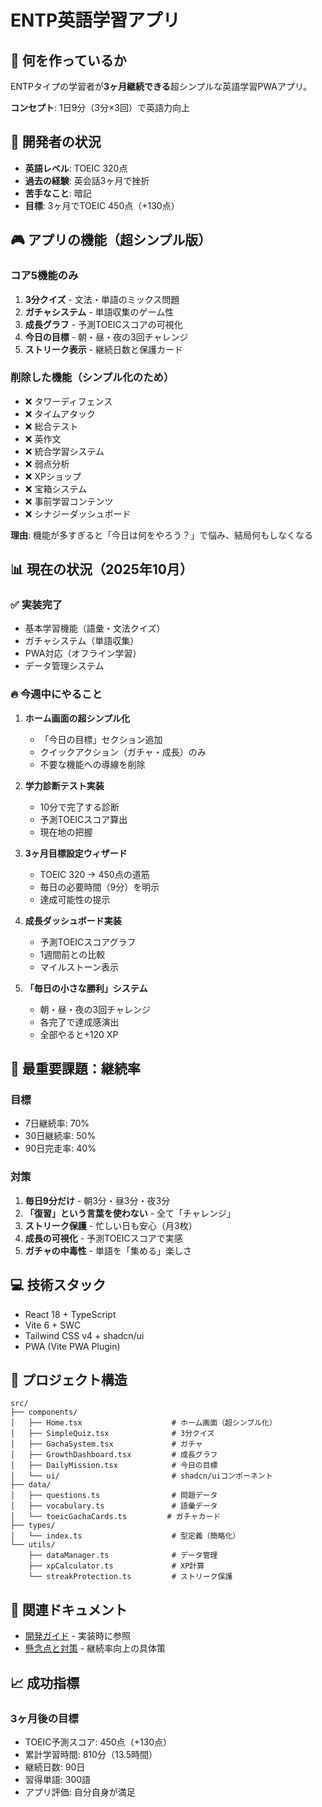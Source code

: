 # ENTP英語学習アプリ

## 🎯 何を作っているか

ENTPタイプの学習者が**3ヶ月継続できる**超シンプルな英語学習PWAアプリ。

**コンセプト**: 1日9分（3分×3回）で英語力向上

## 👤 開発者の状況

- **英語レベル**: TOEIC 320点
- **過去の経験**: 英会話3ヶ月で挫折
- **苦手なこと**: 暗記
- **目標**: 3ヶ月でTOEIC 450点（+130点）

## 🎮 アプリの機能（超シンプル版）

### コア5機能のみ

1. **3分クイズ** - 文法・単語のミックス問題
2. **ガチャシステム** - 単語収集のゲーム性
3. **成長グラフ** - 予測TOEICスコアの可視化
4. **今日の目標** - 朝・昼・夜の3回チャレンジ
5. **ストリーク表示** - 継続日数と保護カード

### 削除した機能（シンプル化のため）

- ❌ タワーディフェンス
- ❌ タイムアタック
- ❌ 総合テスト
- ❌ 英作文
- ❌ 統合学習システム
- ❌ 弱点分析
- ❌ XPショップ
- ❌ 宝箱システム
- ❌ 事前学習コンテンツ
- ❌ シナジーダッシュボード

**理由**: 機能が多すぎると「今日は何をやろう？」で悩み、結局何もしなくなる

## 📊 現在の状況（2025年10月）

### ✅ 実装完了
- 基本学習機能（語彙・文法クイズ）
- ガチャシステム（単語収集）
- PWA対応（オフライン学習）
- データ管理システム

### 🔥 今週中にやること
1. **ホーム画面の超シンプル化**
   - 「今日の目標」セクション追加
   - クイックアクション（ガチャ・成長）のみ
   - 不要な機能への導線を削除

2. **学力診断テスト実装**
   - 10分で完了する診断
   - 予測TOEICスコア算出
   - 現在地の把握

3. **3ヶ月目標設定ウィザード**
   - TOEIC 320 → 450点の道筋
   - 毎日の必要時間（9分）を明示
   - 達成可能性の提示

4. **成長ダッシュボード実装**
   - 予測TOEICスコアグラフ
   - 1週間前との比較
   - マイルストーン表示

5. **「毎日の小さな勝利」システム**
   - 朝・昼・夜の3回チャレンジ
   - 各完了で達成感演出
   - 全部やると+120 XP

## 🚨 最重要課題：継続率

### 目標
- 7日継続率: 70%
- 30日継続率: 50%
- 90日完走率: 40%

### 対策
1. **毎日9分だけ** - 朝3分・昼3分・夜3分
2. **「復習」という言葉を使わない** - 全て「チャレンジ」
3. **ストリーク保護** - 忙しい日も安心（月3枚）
4. **成長の可視化** - 予測TOEICスコアで実感
5. **ガチャの中毒性** - 単語を「集める」楽しさ

## 💻 技術スタック

- React 18 + TypeScript
- Vite 6 + SWC
- Tailwind CSS v4 + shadcn/ui
- PWA (Vite PWA Plugin)

## 📁 プロジェクト構造

```
src/
├── components/
│   ├── Home.tsx                    # ホーム画面（超シンプル化）
│   ├── SimpleQuiz.tsx              # 3分クイズ
│   ├── GachaSystem.tsx             # ガチャ
│   ├── GrowthDashboard.tsx         # 成長グラフ
│   ├── DailyMission.tsx            # 今日の目標
│   └── ui/                         # shadcn/uiコンポーネント
├── data/
│   ├── questions.ts                # 問題データ
│   ├── vocabulary.ts               # 語彙データ
│   └── toeicGachaCards.ts         # ガチャカード
├── types/
│   └── index.ts                    # 型定義（簡略化）
└── utils/
    ├── dataManager.ts              # データ管理
    ├── xpCalculator.ts             # XP計算
    └── streakProtection.ts         # ストリーク保護
```

## 🔗 関連ドキュメント

- [開発ガイド](./DEVELOPMENT.md) - 実装時に参照
- [懸念点と対策](./CONCERNS.md) - 継続率向上の具体策

## 📈 成功指標

### 3ヶ月後の目標
- TOEIC予測スコア: 450点（+130点）
- 累計学習時間: 810分（13.5時間）
- 継続日数: 90日
- 習得単語: 300語
- アプリ評価: 自分自身が満足
